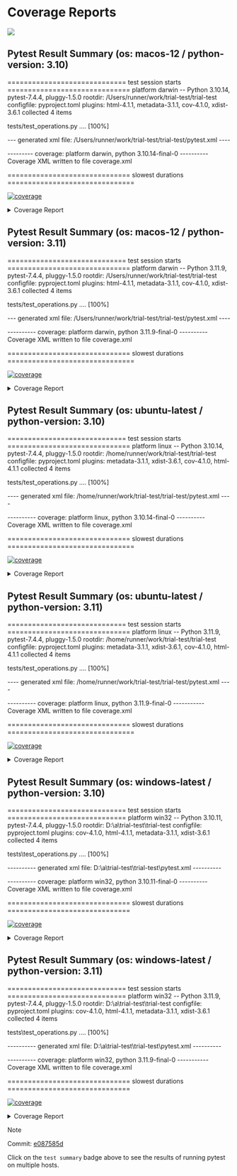 # Coverage Reports
[![](https://github.com/7rikazhexde/trial-test/actions/workflows/test_branch.yml/badge.svg)](https://github.com/7rikazhexde/trial-test/actions/workflows/test_branch.yml)

## Pytest Result Summary (os: macos-12 / python-version: 3.10)
============================= test session starts ==============================
platform darwin -- Python 3.10.14, pytest-7.4.4, pluggy-1.5.0
rootdir: /Users/runner/work/trial-test/trial-test
configfile: pyproject.toml
plugins: html-4.1.1, metadata-3.1.1, cov-4.1.0, xdist-3.6.1
collected 4 items

tests/test_operations.py ....                                            [100%]

--- generated xml file: /Users/runner/work/trial-test/trial-test/pytest.xml ----

--------- coverage: platform darwin, python 3.10.14-final-0 ----------
Coverage XML written to file coverage.xml

============================== slowest durations ===============================

<a href="https://github.com/7rikazhexde/trial-test/blob/e087585d881ebf77cfc02f23788ef6998247fdc2/README.md"><img alt="coverage" src="https://img.shields.io/badge/coverage-1.001.001.00100.00%25-brightgreen.svg" /></a>
<details><summary>Coverage Report </summary>
============================= test session starts ==============================
platform darwin -- Python 3.10.14, pytest-7.4.4, pluggy-1.5.0
rootdir: /Users/runner/work/trial-test/trial-test
configfile: pyproject.toml
plugins: html-4.1.1, metadata-3.1.1, cov-4.1.0, xdist-3.6.1
collected 4 items

tests/test_operations.py ....                                            [100%]

--- generated xml file: /Users/runner/work/trial-test/trial-test/pytest.xml ----

--------- coverage: platform darwin, python 3.10.14-final-0 ----------
Coverage XML written to file coverage.xml

============================== slowest durations ===============================

(12 durations < 0.005s hidden.  Use -vv to show these durations.)
============================== 4 passed in 0.13s ===============================
</details>

## Pytest Result Summary (os: macos-12 / python-version: 3.11)
============================= test session starts ==============================
platform darwin -- Python 3.11.9, pytest-7.4.4, pluggy-1.5.0
rootdir: /Users/runner/work/trial-test/trial-test
configfile: pyproject.toml
plugins: html-4.1.1, metadata-3.1.1, cov-4.1.0, xdist-3.6.1
collected 4 items

tests/test_operations.py ....                                            [100%]

--- generated xml file: /Users/runner/work/trial-test/trial-test/pytest.xml ----

---------- coverage: platform darwin, python 3.11.9-final-0 ----------
Coverage XML written to file coverage.xml

============================== slowest durations ===============================

<a href="https://github.com/7rikazhexde/trial-test/blob/e087585d881ebf77cfc02f23788ef6998247fdc2/README.md"><img alt="coverage" src="https://img.shields.io/badge/coverage-1.001.001.00100.00%25-brightgreen.svg" /></a>
<details><summary>Coverage Report </summary>
============================= test session starts ==============================
platform darwin -- Python 3.11.9, pytest-7.4.4, pluggy-1.5.0
rootdir: /Users/runner/work/trial-test/trial-test
configfile: pyproject.toml
plugins: html-4.1.1, metadata-3.1.1, cov-4.1.0, xdist-3.6.1
collected 4 items

tests/test_operations.py ....                                            [100%]

--- generated xml file: /Users/runner/work/trial-test/trial-test/pytest.xml ----

---------- coverage: platform darwin, python 3.11.9-final-0 ----------
Coverage XML written to file coverage.xml

============================== slowest durations ===============================

(12 durations < 0.005s hidden.  Use -vv to show these durations.)
============================== 4 passed in 0.12s ===============================
</details>

## Pytest Result Summary (os: ubuntu-latest / python-version: 3.10)
============================= test session starts ==============================
platform linux -- Python 3.10.14, pytest-7.4.4, pluggy-1.5.0
rootdir: /home/runner/work/trial-test/trial-test
configfile: pyproject.toml
plugins: metadata-3.1.1, xdist-3.6.1, cov-4.1.0, html-4.1.1
collected 4 items

tests/test_operations.py ....                                            [100%]

---- generated xml file: /home/runner/work/trial-test/trial-test/pytest.xml ----

---------- coverage: platform linux, python 3.10.14-final-0 ----------
Coverage XML written to file coverage.xml

============================== slowest durations ===============================

<a href="https://github.com/7rikazhexde/trial-test/blob/e087585d881ebf77cfc02f23788ef6998247fdc2/README.md"><img alt="coverage" src="https://img.shields.io/badge/coverage-1.001.001.00100.00%25-brightgreen.svg" /></a>
<details><summary>Coverage Report </summary>
============================= test session starts ==============================
platform linux -- Python 3.10.14, pytest-7.4.4, pluggy-1.5.0
rootdir: /home/runner/work/trial-test/trial-test
configfile: pyproject.toml
plugins: metadata-3.1.1, xdist-3.6.1, cov-4.1.0, html-4.1.1
collected 4 items

tests/test_operations.py ....                                            [100%]

---- generated xml file: /home/runner/work/trial-test/trial-test/pytest.xml ----

---------- coverage: platform linux, python 3.10.14-final-0 ----------
Coverage XML written to file coverage.xml

============================== slowest durations ===============================

(12 durations < 0.005s hidden.  Use -vv to show these durations.)
============================== 4 passed in 0.08s ===============================
</details>

## Pytest Result Summary (os: ubuntu-latest / python-version: 3.11)
============================= test session starts ==============================
platform linux -- Python 3.11.9, pytest-7.4.4, pluggy-1.5.0
rootdir: /home/runner/work/trial-test/trial-test
configfile: pyproject.toml
plugins: metadata-3.1.1, xdist-3.6.1, cov-4.1.0, html-4.1.1
collected 4 items

tests/test_operations.py ....                                            [100%]

---- generated xml file: /home/runner/work/trial-test/trial-test/pytest.xml ----

---------- coverage: platform linux, python 3.11.9-final-0 -----------
Coverage XML written to file coverage.xml

============================== slowest durations ===============================

<a href="https://github.com/7rikazhexde/trial-test/blob/e087585d881ebf77cfc02f23788ef6998247fdc2/README.md"><img alt="coverage" src="https://img.shields.io/badge/coverage-1.001.001.00100.00%25-brightgreen.svg" /></a>
<details><summary>Coverage Report </summary>
============================= test session starts ==============================
platform linux -- Python 3.11.9, pytest-7.4.4, pluggy-1.5.0
rootdir: /home/runner/work/trial-test/trial-test
configfile: pyproject.toml
plugins: metadata-3.1.1, xdist-3.6.1, cov-4.1.0, html-4.1.1
collected 4 items

tests/test_operations.py ....                                            [100%]

---- generated xml file: /home/runner/work/trial-test/trial-test/pytest.xml ----

---------- coverage: platform linux, python 3.11.9-final-0 -----------
Coverage XML written to file coverage.xml

============================== slowest durations ===============================

(12 durations < 0.005s hidden.  Use -vv to show these durations.)
============================== 4 passed in 0.08s ===============================
</details>

## Pytest Result Summary (os: windows-latest / python-version: 3.10)
============================= test session starts =============================
platform win32 -- Python 3.10.11, pytest-7.4.4, pluggy-1.5.0
rootdir: D:\a\trial-test\trial-test
configfile: pyproject.toml
plugins: cov-4.1.0, html-4.1.1, metadata-3.1.1, xdist-3.6.1
collected 4 items

tests\test_operations.py ....                                            [100%]

---------- generated xml file: D:\a\trial-test\trial-test\pytest.xml ----------

---------- coverage: platform win32, python 3.10.11-final-0 ----------
Coverage XML written to file coverage.xml

============================== slowest durations ==============================

<a href="https://github.com/7rikazhexde/trial-test/blob/e087585d881ebf77cfc02f23788ef6998247fdc2/README.md"><img alt="coverage" src="https://img.shields.io/badge/coverage-1.001.001.00100.00%25-brightgreen.svg" /></a>
<details><summary>Coverage Report </summary>
============================= test session starts =============================
platform win32 -- Python 3.10.11, pytest-7.4.4, pluggy-1.5.0
rootdir: D:\a\trial-test\trial-test
configfile: pyproject.toml
plugins: cov-4.1.0, html-4.1.1, metadata-3.1.1, xdist-3.6.1
collected 4 items

tests\test_operations.py ....                                            [100%]

---------- generated xml file: D:\a\trial-test\trial-test\pytest.xml ----------

---------- coverage: platform win32, python 3.10.11-final-0 ----------
Coverage XML written to file coverage.xml

============================== slowest durations ==============================

(12 durations < 0.005s hidden.  Use -vv to show these durations.)
============================== 4 passed in 0.39s ==============================
</details>

## Pytest Result Summary (os: windows-latest / python-version: 3.11)
============================= test session starts =============================
platform win32 -- Python 3.11.9, pytest-7.4.4, pluggy-1.5.0
rootdir: D:\a\trial-test\trial-test
configfile: pyproject.toml
plugins: cov-4.1.0, html-4.1.1, metadata-3.1.1, xdist-3.6.1
collected 4 items

tests\test_operations.py ....                                            [100%]

---------- generated xml file: D:\a\trial-test\trial-test\pytest.xml ----------

---------- coverage: platform win32, python 3.11.9-final-0 -----------
Coverage XML written to file coverage.xml

============================== slowest durations ==============================

<a href="https://github.com/7rikazhexde/trial-test/blob/e087585d881ebf77cfc02f23788ef6998247fdc2/README.md"><img alt="coverage" src="https://img.shields.io/badge/coverage-1.001.001.00100.00%25-brightgreen.svg" /></a>
<details><summary>Coverage Report </summary>
============================= test session starts =============================
platform win32 -- Python 3.11.9, pytest-7.4.4, pluggy-1.5.0
rootdir: D:\a\trial-test\trial-test
configfile: pyproject.toml
plugins: cov-4.1.0, html-4.1.1, metadata-3.1.1, xdist-3.6.1
collected 4 items

tests\test_operations.py ....                                            [100%]

---------- generated xml file: D:\a\trial-test\trial-test\pytest.xml ----------

---------- coverage: platform win32, python 3.11.9-final-0 -----------
Coverage XML written to file coverage.xml

============================== slowest durations ==============================

(12 durations < 0.005s hidden.  Use -vv to show these durations.)
============================== 4 passed in 0.44s ==============================
</details>

> [!Note]
> 
> Commit: [e087585d](https://github.com/7rikazhexde/trial-test/tree/e087585d)
> 
> Click on the `test summary` badge above to see the results of running pytest on multiple hosts.

